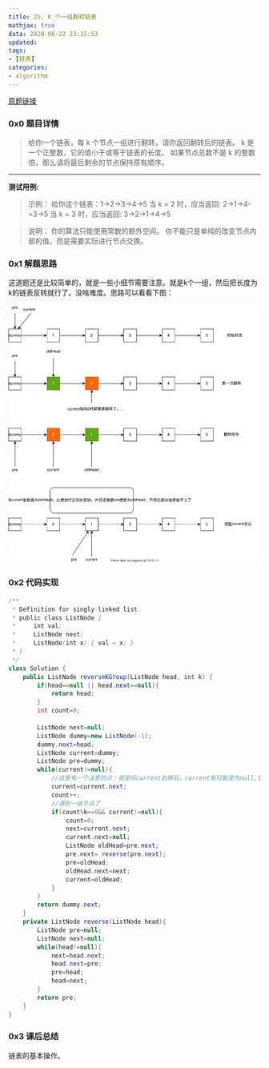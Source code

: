```yaml
---
title: 25. K 个一组翻转链表
mathjax: true
data: 2020-06-22 23:15:53
updated:
tags:
- [链表]
categories:
- algorithm
---
```


[原题链接](https://leetcode-cn.com/problems/reverse-nodes-in-k-group/)

### 0x0 题目详情

>给你一个链表，每 k 个节点一组进行翻转，请你返回翻转后的链表。
k 是一个正整数，它的值小于或等于链表的长度。
如果节点总数不是 k 的整数倍，那么请将最后剩余的节点保持原有顺序。

---

**测试用例:**

>示例：
给你这个链表：1->2->3->4->5
当 k = 2 时，应当返回: 2->1->4->3->5
当 k = 3 时，应当返回: 3->2->1->4->5

>说明：
你的算法只能使用常数的额外空间。
你不能只是单纯的改变节点内部的值，而是需要实际进行节点交换。

### 0x1 解题思路

这道题还是比较简单的，就是一些小细节需要注意。就是k个一组，然后把长度为k的链表反转就行了。没啥难度。思路可以看看下图：

![k个节点翻转思路](images/reverse-nodes-in-k-group.drawio.svg)

### 0x2 代码实现

``` java
/**
 * Definition for singly-linked list.
 * public class ListNode {
 *     int val;
 *     ListNode next;
 *     ListNode(int x) { val = x; }
 * }
 */
class Solution {
    public ListNode reverseKGroup(ListNode head, int k) {
        if(head==null || head.next==null){
            return head;
        }
        int count=0;

        ListNode next=null;
        ListNode dummy=new ListNode(-1);
        dummy.next=head;
        ListNode current=dummy;
        ListNode pre=dummy;
        while(current!=null){
            //这里有一个注意的点：就是将current右移后，current有可能变为null,但是count却达到了k，所以在if中需要额外判断一下
            current=current.next;
            count++;
            //遇到一组节点了
            if(count%k==0&& current!=null){
                count=0;
                next=current.next;
                current.next=null;
                ListNode oldHead=pre.next;
                pre.next= reverse(pre.next);
                pre=oldHead;
                oldHead.next=next;
                current=oldHead;
            }
        }
        return dummy.next;
    }
    private ListNode reverse(ListNode head){
        ListNode pre=null;
        ListNode next=null;
        while(head!=null){
            next=head.next;
            head.next=pre;
            pre=head;
            head=next;
        }
        return pre;
    }
}

```

### 0x3 课后总结

链表的基本操作。
